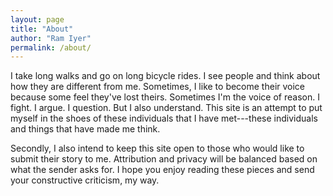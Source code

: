 ```yaml
---
layout: page
title: "About"
author: "Ram Iyer"
permalink: /about/
---
```


I take long walks and go on long bicycle rides. I see people and think about how they are different from me. Sometimes, I like to become their voice because some feel they've lost theirs. Sometimes I'm the voice of reason. I fight. I argue. I question. But I also understand. This site is an attempt to put myself in the shoes of these individuals that I have met---these individuals and things that have made me think.

Secondly, I also intend to keep this site open to those who would like to submit their story to me. Attribution and privacy will be balanced based on what the sender asks for. I hope you enjoy reading these pieces and send your constructive criticism, my way.
